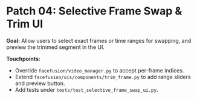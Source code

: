# Patch 04: Selective Frame Swap & Trim UI

**Goal:**
Allow users to select exact frames or time ranges for swapping, 
and preview the trimmed segment in the UI.

**Touchpoints:**
- Override `facefusion/video_manager.py` to accept per-frame indices.
- Extend `facefusion/uis/components/trim_frame.py` to add range sliders and preview button.
- Add tests under `tests/test_selective_frame_swap_ui.py`.
